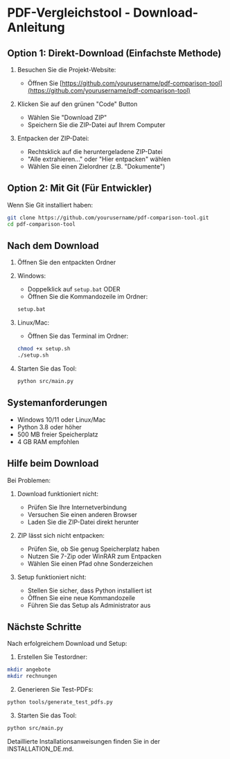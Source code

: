 # PDF-Vergleichstool - Download-Anleitung

## Option 1: Direkt-Download (Einfachste Methode)

1. Besuchen Sie die Projekt-Website:
   - Öffnen Sie [https://github.com/yourusername/pdf-comparison-tool](https://github.com/yourusername/pdf-comparison-tool)

2. Klicken Sie auf den grünen "Code" Button
   - Wählen Sie "Download ZIP"
   - Speichern Sie die ZIP-Datei auf Ihrem Computer

3. Entpacken der ZIP-Datei:
   - Rechtsklick auf die heruntergeladene ZIP-Datei
   - "Alle extrahieren..." oder "Hier entpacken" wählen
   - Wählen Sie einen Zielordner (z.B. "Dokumente")

## Option 2: Mit Git (Für Entwickler)

Wenn Sie Git installiert haben:
```bash
git clone https://github.com/yourusername/pdf-comparison-tool.git
cd pdf-comparison-tool
```

## Nach dem Download

1. Öffnen Sie den entpackten Ordner

2. Windows:
   - Doppelklick auf `setup.bat`
   ODER
   - Öffnen Sie die Kommandozeile im Ordner:
   ```bash
   setup.bat
   ```

3. Linux/Mac:
   - Öffnen Sie das Terminal im Ordner:
   ```bash
   chmod +x setup.sh
   ./setup.sh
   ```

4. Starten Sie das Tool:
   ```bash
   python src/main.py
   ```

## Systemanforderungen

- Windows 10/11 oder Linux/Mac
- Python 3.8 oder höher
- 500 MB freier Speicherplatz
- 4 GB RAM empfohlen

## Hilfe beim Download

Bei Problemen:

1. Download funktioniert nicht:
   - Prüfen Sie Ihre Internetverbindung
   - Versuchen Sie einen anderen Browser
   - Laden Sie die ZIP-Datei direkt herunter

2. ZIP lässt sich nicht entpacken:
   - Prüfen Sie, ob Sie genug Speicherplatz haben
   - Nutzen Sie 7-Zip oder WinRAR zum Entpacken
   - Wählen Sie einen Pfad ohne Sonderzeichen

3. Setup funktioniert nicht:
   - Stellen Sie sicher, dass Python installiert ist
   - Öffnen Sie eine neue Kommandozeile
   - Führen Sie das Setup als Administrator aus

## Nächste Schritte

Nach erfolgreichem Download und Setup:

1. Erstellen Sie Testordner:
```bash
mkdir angebote
mkdir rechnungen
```

2. Generieren Sie Test-PDFs:
```bash
python tools/generate_test_pdfs.py
```

3. Starten Sie das Tool:
```bash
python src/main.py
```

Detaillierte Installationsanweisungen finden Sie in der INSTALLATION_DE.md.
